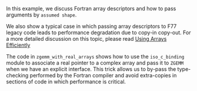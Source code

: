 In this example, we discuss Fortran array descriptors and how to pass arguments by `assumed shape`.

We also show a typical case in which passing array descriptors to F77 legacy code
leads to performance degradation due to copy-in copy-out.
For a more detailed discussion on this topic, please read
[Using Arrays Efficiently](http://astroa.physics.metu.edu.tr/MANUALS/intel_ifc/mergedProjects/optaps_for/fortran/optaps_prg_arrs_f.htm)

The code in `zgemm_with_real_arrays` shows how to use the `iso_c_binding` module to associate 
a real pointer to a complex array and pass it to `ZGEMM` when we have an explicit interface.
This trick allows us to by-pass the type-checking performed by the Fortran compiler and 
avoid extra-copies in sections of code in which performance is critical.
